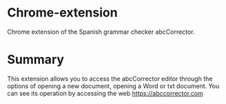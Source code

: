 # Chrome-extension
Chrome extension of the Spanish grammar checker abcCorrector.
# Summary
This extension allows you to access the abcCorrector editor through the options of opening a new document, opening a Word or txt document.
You can see its operation by accessing the web https://abccorrector.com
